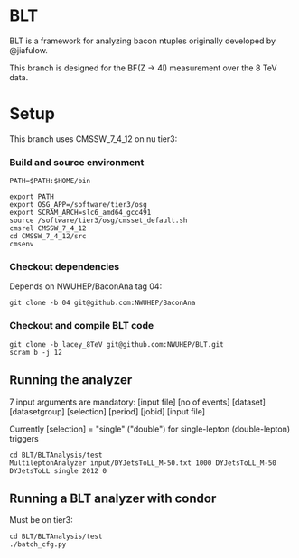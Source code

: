 BLT
===

BLT is a framework for analyzing bacon ntuples originally developed by @jiafulow.

This branch is designed for the BF(Z -> 4l) measurement over the 8 TeV data.

Setup
=====

This branch uses CMSSW_7_4_12 on nu tier3:

### Build and source environment

```
PATH=$PATH:$HOME/bin

export PATH
export OSG_APP=/software/tier3/osg
export SCRAM_ARCH=slc6_amd64_gcc491
source /software/tier3/osg/cmsset_default.sh
cmsrel CMSSW_7_4_12
cd CMSSW_7_4_12/src
cmsenv
```

### Checkout dependencies

Depends on NWUHEP/BaconAna tag 04:

```
git clone -b 04 git@github.com:NWUHEP/BaconAna
```

### Checkout and compile BLT code

```
git clone -b lacey_8TeV git@github.com:NWUHEP/BLT.git
scram b -j 12
```

## Running the analyzer

7 input arguments are mandatory: [input file] [no of events] [dataset] [datasetgroup] [selection] [period] [jobid]
[input file]

Currently [selection] = "single" ("double") for single-lepton (double-lepton) triggers

```
cd BLT/BLTAnalysis/test
MultileptonAnalyzer input/DYJetsToLL_M-50.txt 1000 DYJetsToLL_M-50 DYJetsToLL single 2012 0
```

## Running a BLT analyzer with condor

Must be on tier3:

```
cd BLT/BLTAnalysis/test
./batch_cfg.py
```
